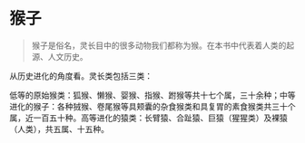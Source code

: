 # 猴子

> 猴子是俗名，灵长目中的很多动物我们都称为猴。在本书中代表着人类的起源、人文历史。

从历史进化的角度看。灵长类包括三类：

低等的原始猴类：狐猴、懒猴、婴猴、指猴、跗猴等共十七个属，三十余种；中等进化的猴子：各种狨猴、卷尾猴等具颊囊的杂食猴类和具复胃的素食猴类共三十个属，近一百五十种。高等进化的猿类：长臂猿、合趾猿、巨猿（猩猩类）及裸猿（人类），共五属、十五种。

